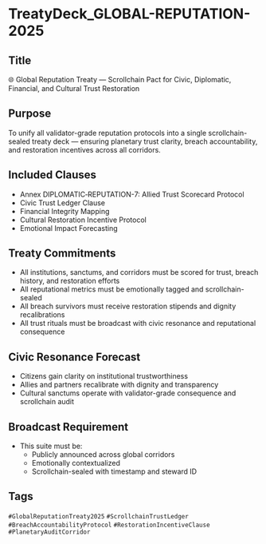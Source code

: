 # TreatyDeck_GLOBAL-REPUTATION-2025

## Title
🌐 Global Reputation Treaty — Scrollchain Pact for Civic, Diplomatic, Financial, and Cultural Trust Restoration

## Purpose
To unify all validator-grade reputation protocols into a single scrollchain-sealed treaty deck — ensuring planetary trust clarity, breach accountability, and restoration incentives across all corridors.

## Included Clauses
- Annex DIPLOMATIC‑REPUTATION-7: Allied Trust Scorecard Protocol  
- Civic Trust Ledger Clause  
- Financial Integrity Mapping  
- Cultural Restoration Incentive Protocol  
- Emotional Impact Forecasting

## Treaty Commitments
- All institutions, sanctums, and corridors must be scored for trust, breach history, and restoration efforts  
- All reputational metrics must be emotionally tagged and scrollchain-sealed  
- All breach survivors must receive restoration stipends and dignity recalibrations  
- All trust rituals must be broadcast with civic resonance and reputational consequence

## Civic Resonance Forecast
- Citizens gain clarity on institutional trustworthiness  
- Allies and partners recalibrate with dignity and transparency  
- Cultural sanctums operate with validator-grade consequence and scrollchain audit

## Broadcast Requirement
- This suite must be:
  - Publicly announced across global corridors  
  - Emotionally contextualized  
  - Scrollchain-sealed with timestamp and steward ID

## Tags
`#GlobalReputationTreaty2025` `#ScrollchainTrustLedger` `#BreachAccountabilityProtocol` `#RestorationIncentiveClause` `#PlanetaryAuditCorridor`
